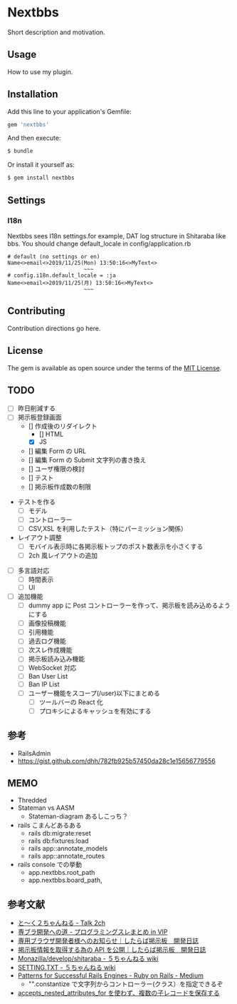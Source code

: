 # Nextbbs

Short description and motivation.

## Usage

How to use my plugin.

## Installation

Add this line to your application's Gemfile:

```ruby
gem 'nextbbs'
```

And then execute:

```bash
$ bundle
```

Or install it yourself as:

```bash
$ gem install nextbbs
```

## Settings

### I18n

Nextbbs sees I18n settings.for example, DAT log structure in Shitaraba like bbs.
You should change default_locale in config/application.rb

```
# default (no settings or en)
Name<>email<>2019/11/25(Mon) 13:50:16<>MyText<>
                        ~~~
# config.i18n.default_locale = :ja
Name<>email<>2019/11/25(月) 13:50:16<>MyText<>
                        ~~~
```

## Contributing

Contribution directions go here.

## License

The gem is available as open source under the terms of the [MIT License](https://opensource.org/licenses/MIT).

## TODO

- [ ] 昨日削減する
- [ ] 掲示板登録画面
  - [] 作成後のリダイレクト
    - [] HTML
    - [x] JS
  - [] 編集 Form の URL
  - [] 編集 Form の Submit 文字列の書き換え
  - [] ユーザ権限の検討
  - [] テスト
  - [] 掲示板作成数の制限
- テストを作る
  - [ ] モデル
  - [ ] コントローラー
  - [ ] CSV,XSL を利用したテスト（特にパーミッション関係）
- レイアウト調整
  - [ ] モバイル表示時に各掲示板トップのポスト数表示を小さくする
  - [ ] 2ch 風レイアウトの追加
- [ ] 多言語対応
  - [ ] 時間表示
  - [ ] UI
- [ ] 追加機能
  - [ ] dummy app に Post コントローラーを作って、掲示板を読み込めるようにする
  - [ ] 画像投稿機能
  - [ ] 引用機能
  - [ ] 過去ログ機能
  - [ ] 次スレ作成機能
  - [ ] 掲示板読み込み機能
  - [ ] WebSocket 対応
  - [ ] Ban User List
  - [ ] Ban IP List
  - [ ] ユーザー機能をスコープ(/user)以下にまとめる
    - [ ] ツールバーの React 化
    - [ ] プロキシによるキャッシュを有効にする

## 参考

- RailsAdmin
- https://gist.github.com/dhh/782fb925b57450da28c1e15656779556

## MEMO

- Thredded
- Stateman vs AASM
  - Stateman-diagram あるしこっち？
- rails こまんどあるある
  - rails db:migrate:reset
  - rails db:fixtures:load
  - rails app::annotate_models
  - rails app::annotate_routes
- rails console での挙動
  - app.nextbbs.root_path
  - app.nextbbs.board_path,

## 参考文献

- [と～く２ちゃんねる - Talk 2ch](http://age.s22.xrea.com/talk2ch/)
- [専ブラ開発への道 - プログラミングスレまとめ in VIP](http://vipprog.net/wiki/%E5%B0%82%E3%83%96%E3%83%A9%E9%96%8B%E7%99%BA%E3%81%B8%E3%81%AE%E9%81%93.html)
- [専用ブラウザ開発者様へのお知らせ｜したらば掲示板　開発日誌](http://blog.livedoor.jp/bbsnews/archives/50283526.html)
- [掲示板情報を取得する為の API を公開｜したらば掲示板　開発日誌](http://blog.livedoor.jp/bbsnews/archives/51024405.html)
- [Monazilla/develop/shitaraba - ５ちゃんねる wiki](https://info.5ch.net/index.php/Monazilla/develop/shitaraba)
- [SETTING.TXT - ５ちゃんねる wiki](https://info.5ch.net/index.php/SETTING.TXT)
- [Patterns for Successful Rails Engines - Ruby on Rails - Medium](https://medium.com/ruby-on-rails/patterns-for-successful-rails-engines-a7dae3db6921)
  - "".constantize で文字列からコントローラー(クラス）を指定できるぞ
- [accepts_nested_attributes_for を使わず、複数の子レコードを保存する
  ](https://moneyforward.com/engineers_blog/2018/12/15/formobject/)
